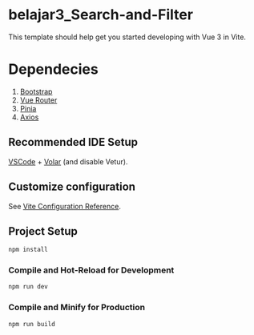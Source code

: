 # belajar3_Search-and-Filter

This template should help get you started developing with Vue 3 in Vite.

# Dependecies
1. [Bootstrap](https://getbootstrap.com/docs/5.0/getting-started/download/)
2. [Vue Router](https://router.vuejs.org/installation.html)
3. [Pinia](https://pinia.vuejs.org/getting-started.html)
4. [Axios](https://axios-http.com/docs/intro)

## Recommended IDE Setup

[VSCode](https://code.visualstudio.com/) + [Volar](https://marketplace.visualstudio.com/items?itemName=Vue.volar) (and disable Vetur).

## Customize configuration

See [Vite Configuration Reference](https://vitejs.dev/config/).

## Project Setup

```sh
npm install
```

### Compile and Hot-Reload for Development

```sh
npm run dev
```

### Compile and Minify for Production

```sh
npm run build
```